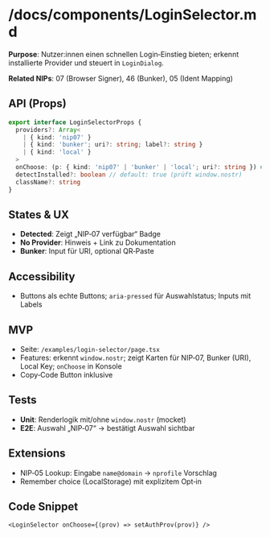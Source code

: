 # /docs/components/LoginSelector.md

**Purpose**: Nutzer:innen einen schnellen Login‑Einstieg bieten; erkennt installierte Provider und steuert in `LoginDialog`.

**Related NIPs**: 07 (Browser Signer), 46 (Bunker), 05 (Ident Mapping)

## API (Props)

```ts
export interface LoginSelectorProps {
  providers?: Array<
    | { kind: 'nip07' }
    | { kind: 'bunker'; uri?: string; label?: string }
    | { kind: 'local' }
  >
  onChoose: (p: { kind: 'nip07' | 'bunker' | 'local'; uri?: string }) => void
  detectInstalled?: boolean // default: true (prüft window.nostr)
  className?: string
}
```

## States & UX

* **Detected**: Zeigt „NIP‑07 verfügbar“ Badge
* **No Provider**: Hinweis + Link zu Dokumentation
* **Bunker**: Input für URI, optional QR‑Paste

## Accessibility

* Buttons als echte Buttons; `aria-pressed` für Auswahlstatus; Inputs mit Labels

## MVP

* Seite: `/examples/login-selector/page.tsx`
* Features: erkennt `window.nostr`; zeigt Karten für NIP‑07, Bunker (URI), Local Key; `onChoose` in Konsole
* Copy‑Code Button inklusive

## Tests

* **Unit**: Renderlogik mit/ohne `window.nostr` (mocket)
* **E2E**: Auswahl „NIP‑07“ → bestätigt Auswahl sichtbar

## Extensions

* NIP‑05 Lookup: Eingabe `name@domain` → `nprofile` Vorschlag
* Remember choice (LocalStorage) mit explizitem Opt‑in

## Code Snippet

```tsx
<LoginSelector onChoose={(prov) => setAuthProv(prov)} />
```
